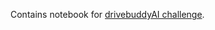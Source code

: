 Contains notebook for [drivebuddyAI challenge](https://github.com/drivebuddyai/machinelearningchallenge).

